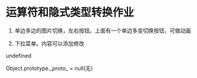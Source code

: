 # 运算符和隐式类型转换作业

1. 单边多边的图片切换，左右按钮。上面有一个单边多变切换按钮，可做动画

   



2. 下拉菜单。内容可以添加修改

   







undefined 



Object.prototype.\__proto__ = null(无)